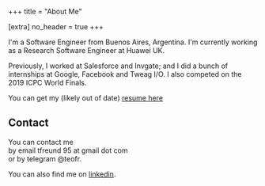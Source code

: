 +++
title = "About Me"

[extra]
no_header = true
+++

I'm a Software Engineer from Buenos Aires, Argentina. I'm currently working as a Research Software Engineer at Huawei UK.

Previously, I worked at Salesforce and Invgate; and I did a bunch of internships at Google, Facebook and Tweag I/O.
I also competed on the 2019 ICPC World Finals.

You can get my (likely out of date) [resume here](https://github.com/teofr/CV/releases/latest/download/cv_en.pdf)

## Contact

You can contact me
<br>
by email tfreund 95 at gmail dot com 
<br>
or by telegram @teofr.

You can also find me on [linkedin](https://www.linkedin.com/in/teodoro-freund/).